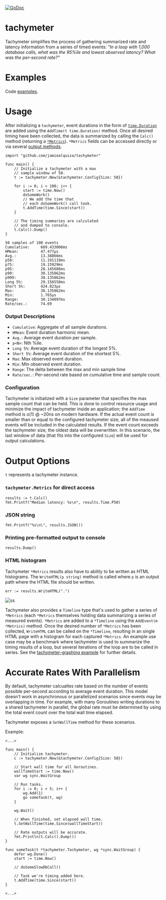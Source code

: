 [![GoDoc](https://godoc.org/github.com/jamiealquiza/tachymeter?status.svg)](https://godoc.org/github.com/jamiealquiza/tachymeter)

# tachymeter

Tachymeter simplifies the process of gathering summarized rate and latency information from a series of timed events: _"In a loop with 1,000 database calls, what was the 95%ile and lowest observed latency? What was the per-second rate?"_

# Examples

Code [examples](https://github.com/jamiealquiza/tachymeter/tree/master/example).

# Usage

After initializing a `tachymeter`, event durations in the form of [`time.Duration`](https://golang.org/pkg/time/#Duration) are added using the `AddTime(t time.Duration)` method. Once all desired timing have been collected, the data is summarized by calling the `Calc()` method (returning a [`*Metrics`](https://godoc.org/github.com/jamiealquiza/tachymeter#Metrics)). `*Metrics` fields can be accessed directly or via several [output methods](https://github.com/jamiealquiza/tachymeter#output-options).

```golang
import "github.com/jamiealquiza/tachymeter"

func main() {
    // Initialize a tachymeter with a max
    // sample window of 50.
    t := tachymeter.New(&tachymeter.Config{Size: 50})

    for i := 0; i < 100; i++ {
        start := time.Now()
        doSomeWork()
        // We add the time that
        // each doSomeWork() call took.
        t.AddTime(time.Since(start))
    }

    // The timing summaries are calculated
    // and dumped to console.
    t.Calc().Dump()
}
```

```
50 samples of 100 events
Cumulative:     669.433006ms
HMean:          47.477µs
Avg.:           13.38866ms
p50:            11.191119ms
p75:            19.15929ms
p95:            28.145686ms
p99:            30.135862ms
p999:           30.135862ms
Long 5%:        29.156558ms
Short 5%:       424.823µs
Max:            30.135862ms
Min:            1.765µs
Range:          30.134097ms
Rate/sec.:      74.69
```

### Output Descriptions

- `Cumulative`: Aggregate of all sample durations.
- `HMean`: Event duration harmonic mean.
- `Avg.`: Average event duration per sample.
- `p<N>`: Nth %ile.
- `Long 5%`: Average event duration of the longest 5%.
- `Short 5%`: Average event duration of the shortest 5%.
- `Max`: Max observed event duration.
- `Min`: Min observed event duration.
- `Range`: The delta between the max and min sample time
- `Rate/sec.`: Per-second rate based on cumulative time and sample count.

### Configuration

Tachymeter is initialized with a `Size` parameter that specifies the max sample count that can be held. This is done to control resource usage and minimize the impact of tachymeter inside an application; the `AddTime` method is o(1) @ ~20ns on modern hardware. If the actual event count is smaller than or equal to the configured tachymeter size, all of the meaused events will be included in the calculated results. If the event count exceeds the tachymeter size, the oldest data will be overwritten. In this scenario, the last window of data (that fits into the configured `Size`) will be used for output calculations.

# Output Options

`t` represents a tachymeter instance.

### `tachymeter.Metrics` for direct access
```golang
results := t.Calc()
fmt.Printf("Median latency: %s\n", results.Time.P50)
```

### JSON string
 ```golang
fmt.Printf("%s\n\", results.JSON())
```
### Printing pre-formatted output to console
 ```golang
results.Dump()
 ```

### HTML histogram
 Tachymeter `*Metrics` results also have to ability to be written as HTML histograms. The `WriteHTML(p string)` method is called where `p` is an output path where the HTML file should be written.

 ```golang
 err := results.WriteHTML(".")
 ```
 
![ss](https://cloud.githubusercontent.com/assets/4108044/25826873/c40d62b8-3405-11e7-9dec-047d1e0c6f42.png)

Tachymeter also provides a `Timeline` type that's used to gather a series of `*Metrics` (each `*Metrics` themselves holding data summarizing a series of measured events). `*Metrics` are added to a `*Timeline` using the `AddEvent(m *Metrics)` method. Once the desired number of `*Metrics` has been collected, `WriteHTML` can be called on the `*Timeline`, resulting in an single HTML page with a histogram for each captured `*Metrics`. An example use case may be a benchmark where tachymeter is used to summarize the timing results of a loop, but several iterations of the loop are to be called in series. See the [tachymeter-graphing example](https://github.com/jamiealquiza/tachymeter/tree/master/example/tachymeter-graphing) for further details.

# Accurate Rates With Parallelism

By default, tachymeter calcualtes rate based on the number of events possible per-second according to average event duration. This model doesn't work in asynchronous or parallelized scenarios since events may be overlapping in time. For example, with many Goroutines writing durations to a shared tachymeter in parallel, the global rate must be determined by using the total event count over the total wall time elapsed.

Tachymeter exposes a `SetWallTime` method for these scenarios.

Example:

```golang
<...>

func main() {
    // Initialize tachymeter.
    c := tachymeter.New(&tachymeter.Config{Size: 50})

    // Start wall time for all Goroutines.
    wallTimeStart := time.Now()
    var wg sync.WaitGroup
    
    // Run tasks.
    for i := 0; i < 5; i++ {
        wg.Add(1)
        go someTask(t, wg)
    }
    
    wg.Wait()

    // When finished, set elapsed wall time.
    t.SetWallTime(time.Since(wallTimeStart))
    
    // Rate outputs will be accurate.
    fmt.Println(t.Calc().Dump())
}

func someTask(t *tachymeter.Tachymeter, wg *sync.WaitGroup) {
    defer wg.Done()
    start := time.Now()
    
    // doSomeSlowDbCall()

    // Task we're timing added here.
    t.AddTime(time.Since(start))
}

<...>
```
